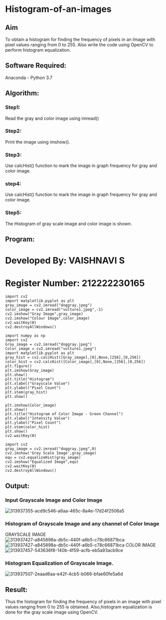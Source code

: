 # Histogram-of-an-images
## Aim
To obtain a histogram for finding the frequency of pixels in an Image with pixel values ranging from 0 to 255. Also write the code using OpenCV to perform histogram equalization.

## Software Required:
Anaconda - Python 3.7

## Algorithm:
### Step1:
Read the gray and color image using imread()

### Step2:
Print the image using imshow().



### Step3:
Use calcHist() function to mark the image in graph frequency for gray and color image.

### step4:
Use calcHist() function to mark the image in graph frequency for gray and color image.

### Step5:
The Histogram of gray scale image and color image is shown.


## Program:

# Developed By: VAISHNAVI S
# Register Number: 212222230165

```
import cv2
import matplotlib.pyplot as plt
gray_image = cv2.imread("doggray.jpeg")
color_image = cv2.imread("vulture1.jpeg",-1)
cv2.imshow("Gray Image",gray_image)
cv2.imshow("Colour Image",color_image)
cv2.waitKey(0)
cv2.destroyAllWindows()
```

```
import numpy as np
import cv2
Gray_image = cv2.imread("doggray.jpeg")
Color_image = cv2.imread("vulture1.jpeg")
import matplotlib.pyplot as plt
gray_hist = cv2.calcHist([Gray_image],[0],None,[256],[0,256])
color_hist = cv2.calcHist([Color_image],[0],None,[256],[0,256])
plt.figure()
plt.imshow(Gray_image)
plt.show()
plt.title("Histogram")
plt.xlabel("Grayscale Value")
plt.ylabel("Pixel Count")
plt.stem(gray_hist)
plt.show()
```

```
plt.imshow(Color_image)
plt.show()
plt.title("Histogram of Color Image - Green Channel")
plt.xlabel("Intensity Value")
plt.ylabel("Pixel Count")
plt.stem(color_hist)
plt.show()
cv2.waitKey(0)
```

```
import cv2
gray_image = cv2.imread("doggray.jpeg",0)
cv2.imshow('Grey Scale Image',gray_image)
equ = cv2.equalizeHist(gray_image)
cv2.imshow("Equalized Image",equ)
cv2.waitKey(0)
cv2.destroyAllWindows()
```
## Output:
### Input Grayscale Image and Color Image
![313937355-acd9c546-a6aa-465c-8a4e-17d24f2506a5](https://github.com/Vaishnavi-saravanan/Histogram-of-an-images/assets/118541897/91d64ec2-3115-4bbd-a014-572e184a2168)


### Histogram of Grayscale Image and any channel of Color Image
GRAYSCALE IMAGE
![313937427-a845898a-db5c-440f-a6b5-c78c66871bca](https://github.com/Vaishnavi-saravanan/Histogram-of-an-images/assets/118541897/6afdfc4f-55fe-4a05-9886-dc63d0ea22fb)
![313937427-a845898a-db5c-440f-a6b5-c78c66871bca](https://github.com/Vaishnavi-saravanan/Histogram-of-an-images/assets/118541897/77273e50-cfdc-4d1d-82eb-4b378d641b6e)
COLOR IMAGE
![313937457-543636f8-140b-4f59-acfb-eb5a93acb9ce](https://github.com/Vaishnavi-saravanan/Histogram-of-an-images/assets/118541897/42d66736-f0bf-4ac9-8d4d-2488cbfedcad)



### Histogram Equalization of Grayscale Image.

![313937507-2eaad6aa-e42f-4cb5-b066-bfae60fe5a6d](https://github.com/Vaishnavi-saravanan/Histogram-of-an-images/assets/118541897/52c698ba-beab-42f2-8c62-a5d66e16dc5b)


## Result: 
Thus the histogram for finding the frequency of pixels in an image with pixel values ranging from 0 to 255 is obtained. Also,histogram equalization is done for the gray scale image using OpenCV.
